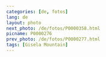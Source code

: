 ```yaml
---
categories: [de, fotos]
lang: de
layout: photo
next_photo: /de/fotos/P0000358.html
picname: P0000276
prev_photo: /de/fotos/P0000277.html
tags: [Gisela Mountain]
---
```

